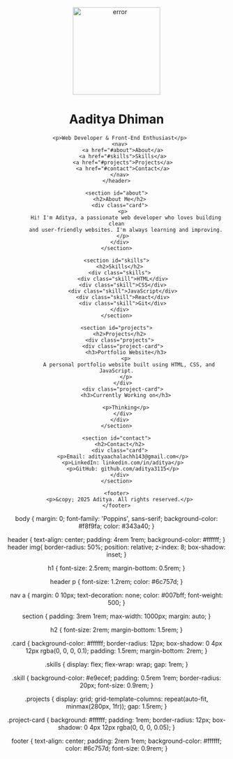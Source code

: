 <!DOCTYPE html>
<html lang="en">
  <head>
    <meta charset="UTF-8" />
    <meta name="viewport" content="width=device-width, initial-scale=1.0" />
    <title>Aditya's Portfolio</title>
    <link
      href="https://fonts.googleapis.com/css2?family=Poppins:wght@400;600&display=swap"
      rel="stylesheet"
    />
    <link rel="stylesheet" href="style2.css" />
  </head>
  <body>
    <header>
      <img src="aadi.jpeg" alt="error" width="200px" />
      <h1>Aaditya Dhiman</h1>

      <p>Web Developer & Front-End Enthusiast</p>
      <nav>
        <a href="#about">About</a>
        <a href="#skills">Skills</a>
        <a href="#projects">Projects</a>
        <a href="#contact">Contact</a>
      </nav>
    </header>

    <section id="about">
      <h2>About Me</h2>
      <div class="card">
        <p>
          Hi! I'm Aditya, a passionate web developer who loves building clean
          and user-friendly websites. I'm always learning and improving.
        </p>
      </div>
    </section>

    <section id="skills">
      <h2>Skills</h2>
      <div class="skills">
        <div class="skill">HTML</div>
        <div class="skill">CSS</div>
        <div class="skill">JavaScript</div>
        <div class="skill">React</div>
        <div class="skill">Git</div>
      </div>
    </section>

    <section id="projects">
      <h2>Projects</h2>
      <div class="projects">
        <div class="project-card">
          <h3>Portfolio Website</h3>
          <p>
            A personal portfolio website built using HTML, CSS, and JavaScript.
          </p>
        </div>
        <div class="project-card">
          <h3>Currently Working on</h3>

          <p>Thinking</p>
        </div>
      </div>
    </section>

    <section id="contact">
      <h2>Contact</h2>
      <div class="card">
        <p>Email: adityaachalachh143@gmail.com</p>
        <p>LinkedIn: linkedin.com/in/aditya</p>
        <p>GitHub: github.com/aditya3115</p>
      </div>
    </section>

    <footer>
      <p>&copy; 2025 Aditya. All rights reserved.</p>
    </footer>
  </body>
</html>


body {
    margin: 0;
    font-family: 'Poppins', sans-serif;
    background-color: #f8f9fa;
    color: #343a40;
  }
  
  header {
    text-align: center;
    padding: 4rem 1rem;
    background-color: #ffffff;
  }
  header img{
    border-radius: 50%;
    position: relative;
    z-index: 8;
    box-shadow: inset;
  }
  
  h1 {
    font-size: 2.5rem;
    margin-bottom: 0.5rem;
  }
  
  header p {
    font-size: 1.2rem;
    color: #6c757d;
  }
  
  nav a {
    margin: 0 10px;
    text-decoration: none;
    color: #007bff;
    font-weight: 500;
  }
  
  section {
    padding: 3rem 1rem;
    max-width: 1000px;
    margin: auto;
  }
  
  h2 {
    font-size: 2rem;
    margin-bottom: 1.5rem;
  }
  
  .card {
    background-color: #ffffff;
    border-radius: 12px;
    box-shadow: 0 4px 12px rgba(0, 0, 0, 0.1);
    padding: 1.5rem;
    margin-bottom: 2rem;
  }
  
  .skills {
    display: flex;
    flex-wrap: wrap;
    gap: 1rem;
  }
  
  .skill {
    background-color: #e9ecef;
    padding: 0.5rem 1rem;
    border-radius: 20px;
    font-size: 0.9rem;
  }
  
  .projects {
    display: grid;
    grid-template-columns: repeat(auto-fit, minmax(280px, 1fr));
    gap: 1.5rem;
  }
  
  .project-card {
    background: #ffffff;
    padding: 1rem;
    border-radius: 12px;
    box-shadow: 0 4px 12px rgba(0, 0, 0, 0.05);
  }
  
  footer {
    text-align: center;
    padding: 2rem 1rem;
    background-color: #ffffff;
    color: #6c757d;
    font-size: 0.9rem;
  }
  
